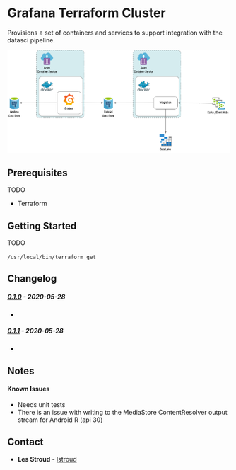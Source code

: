 # Grafana Terraform Cluster
Provisions a set of containers and services to support integration with the datasci pipeline. 

![Grafana Cluster Architecture](./GrafanaCluster.png "Grafana Architecture")

## Prerequisites
TODO
* Terraform

## Getting Started
TODO


```/usr/local/bin/terraform get```


## Changelog
 
##### [0.1.0]() - 2020-05-28
 * 

##### [0.1.1]() - 2020-05-28
 * 

## Notes

#### Known Issues
 * Needs unit tests
 * There is an issue with writing to the MediaStore ContentResolver output stream for Android R (api 30)


## Contact
* **Les Stroud** - [lstroud](https://github.com/lstroud)  